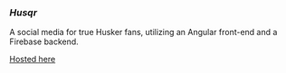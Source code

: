 ### *Husqr*

A social media for true Husker fans, utilizing an Angular front-end and a Firebase backend.

[Hosted here](https://husqr-1074b.web.app)
